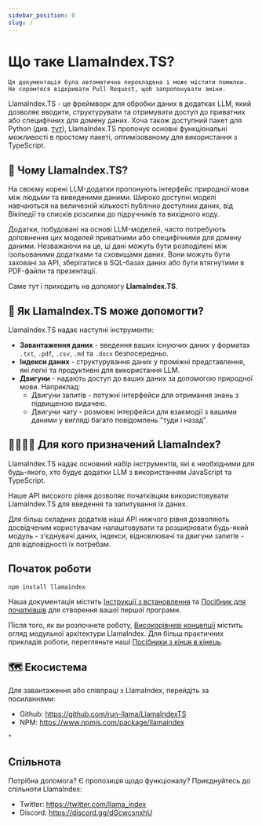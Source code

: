 ```yaml
---
sidebar_position: 0
slug: /
---
```


# Що таке LlamaIndex.TS?

`Ця документація була автоматично перекладена і може містити помилки. Не соромтеся відкривати Pull Request, щоб запропонувати зміни.`

LlamaIndex.TS - це фреймворк для обробки даних в додатках LLM, який дозволяє вводити, структурувати та отримувати доступ до приватних або специфічних для домену даних. Хоча також доступний пакет для Python (див. [тут](https://docs.llamaindex.ai/en/stable/)), LlamaIndex.TS пропонує основні функціональні можливості в простому пакеті, оптимізованому для використання з TypeScript.

## 🚀 Чому LlamaIndex.TS?

На своєму корені LLM-додатки пропонують інтерфейс природної мови між людьми та виведеними даними. Широко доступні моделі навчаються на величезній кількості публічно доступних даних, від Вікіпедії та списків розсилки до підручників та вихідного коду.

Додатки, побудовані на основі LLM-моделей, часто потребують доповнення цих моделей приватними або специфічними для домену даними. Незважаючи на це, ці дані можуть бути розподілені між ізольованими додатками та сховищами даних. Вони можуть бути заховані за API, зберігатися в SQL-базах даних або бути втягнутими в PDF-файли та презентації.

Саме тут і приходить на допомогу **LlamaIndex.TS**.

## 🦙 Як LlamaIndex.TS може допомогти?

LlamaIndex.TS надає наступні інструменти:

- **Завантаження даних** - введення ваших існуючих даних у форматах `.txt`, `.pdf`, `.csv`, `.md` та `.docx` безпосередньо.
- **Індекси даних** - структурування даних у проміжні представлення, які легкі та продуктивні для використання LLM.
- **Двигуни** - надають доступ до ваших даних за допомогою природної мови. Наприклад:
  - Двигуни запитів - потужні інтерфейси для отримання знань з підвищеною видачею.
  - Двигуни чату - розмовні інтерфейси для взаємодії з вашими даними у вигляді багато повідомлень "туди і назад".

## 👨‍👩‍👧‍👦 Для кого призначений LlamaIndex?

LlamaIndex.TS надає основний набір інструментів, які є необхідними для будь-якого, хто будує додатки LLM з використанням JavaScript та TypeScript.

Наше API високого рівня дозволяє початківцям використовувати LlamaIndex.TS для введення та запитування їх даних.

Для більш складних додатків наші API нижчого рівня дозволяють досвідченим користувачам налаштовувати та розширювати будь-який модуль - з'єднувачі даних, індекси, відновлювачі та двигуни запитів - для відповідності їх потребам.

## Початок роботи

`npm install llamaindex`

Наша документація містить [Інструкції з встановлення](./installation.md) та [Посібник для початківців](./starter.md) для створення вашої першої програми.

Після того, як ви розпочнете роботу, [Високорівневі концепції](./concepts.md) містить огляд модульної архітектури LlamaIndex. Для більш практичних прикладів роботи, перегляньте наші [Посібники з кінця в кінець](./end_to_end.md).

## 🗺️ Екосистема

Для завантаження або співпраці з LlamaIndex, перейдіть за посиланнями:

- Github: https://github.com/run-llama/LlamaIndexTS
- NPM: https://www.npmjs.com/package/llamaindex

"

## Спільнота

Потрібна допомога? Є пропозиція щодо функціоналу? Приєднуйтесь до спільноти LlamaIndex:

- Twitter: https://twitter.com/llama_index
- Discord: https://discord.gg/dGcwcsnxhU
